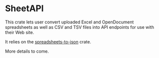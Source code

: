# SheetAPI

This crate lets user convert uploaded Excel and OpenDocument spreadsheets as well as CSV and TSV files into API endpoints for use with their Web site.
  
It relies on the [spreadsheets-to-json](https://crates.io/crates/spreadsheet-to-json) crate.

More details to come.
